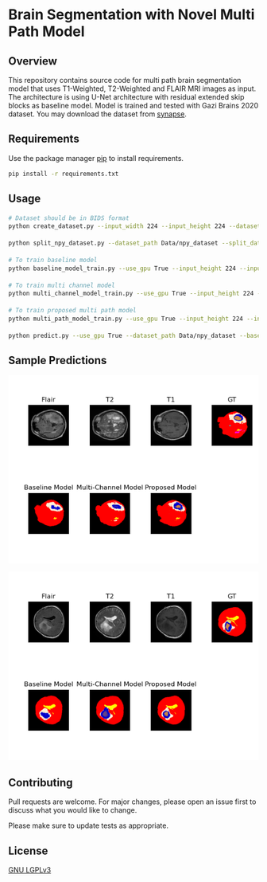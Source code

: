 # Brain Segmentation with Novel Multi Path Model

## Overview
This repository contains source code for multi path brain segmentation model that uses T1-Weighted, T2-Weighted and FLAIR MRI images as input. The architecture is using U-Net architecture with residual extended skip blocks as baseline model. Model is trained and tested with Gazi Brains 2020 dataset. You may download the dataset from [synapse](https://www.synapse.org/#!Synapse:syn22159468/wiki/603890).

## Requirements

Use the package manager [pip](https://pip.pypa.io/en/stable/) to install requirements.

```bash
pip install -r requirements.txt
```

## Usage

```bash
# Dataset should be in BIDS format
python create_dataset.py --input_width 224 --input_height 224 --dataset_path Data/raw_data --dataset_save_path Data/npy_dataset

python split_npy_dataset.py --dataset_path Data/npy_dataset --split_dataset_save_path Data/split_npy_dataset --batch_size 32

# To train baseline model
python baseline_model_train.py --use_gpu True --input_height 224 --input_width 224 --split_npy_dataset_path Data/split_npy_dataset --epochs 100

# To train multi channel model
python multi_channel_model_train.py --use_gpu True --input_height 224 --input_width 224 --split_npy_dataset_path Data/split_npy_dataset --epochs 100

# To train proposed multi path model
python multi_path_model_train.py --use_gpu True --input_height 224 --input_width 224 --split_npy_dataset_path Data/split_npy_dataset --epochs 100

python predict.py --use_gpu True --dataset_path Data/npy_dataset --baseline_model Model/single_channel.h5 --multi_path_model Model/multi_encoder.h5 --multi_channel_model Model/multi_channel.h5

```

## Sample Predictions
![Sample Prediction 1](/results/results_60.png)

![Sample Prediction 1](/results/results_101.png)

## Contributing
Pull requests are welcome. For major changes, please open an issue first to discuss what you would like to change.

Please make sure to update tests as appropriate.

## License
[GNU LGPLv3](https://choosealicense.com/licenses/lgpl-3.0/)
